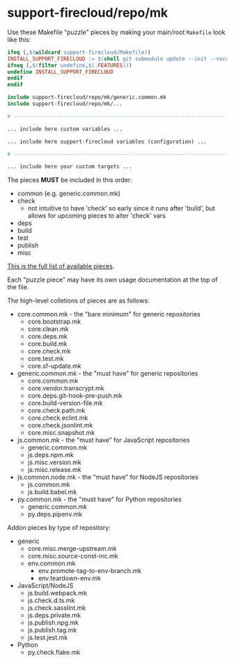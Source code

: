 # support-firecloud/repo/mk

Use these Makefile "puzzle" pieces by making your main/root `Makefile` look like this:

```Makefile
ifeq (,$(wildcard support-firecloud/Makefile))
INSTALL_SUPPORT_FIRECLOUD := $(shell git submodule update --init --recursive support-firecloud)
ifneq (,$(filter undefine,$(.FEATURES)))
undefine INSTALL_SUPPORT_FIRECLOUD
endif
endif

include support-firecloud/repo/mk/generic.common.mk
include support-firecloud/repo/mk/...

# ------------------------------------------------------------------------------

... include here custom variables ...

... include here support-firecloud variables (configuration) ...

# ------------------------------------------------------------------------------

... include here your custom targets ...

```

The pieces **MUST** be included in this order:

* common (e.g. generic.common.mk)
* check
  * not intuitive to have 'check' so early since it runs after 'build',
    but allows for upcoming pieces to alter 'check' vars
* deps
* build
* test
* publish
* misc

[This is the full list of available pieces](./).

Each "puzzle piece" may have its own usage documentation at the top of the file.

The high-level colletions of pieces are as follows:

* core.common.mk - the "bare minimum" for generic repositories
  * core.bootstrap.mk
  * core.clean.mk
  * core.deps.mk
  * core.build.mk
  * core.check.mk
  * core.test.mk
  * core.sf-update.mk
* generic.common.mk - the "must have" for generic repositories
  * core.common.mk
  * core.vendor.transcrypt.mk
  * core.deps.git-hook-pre-push.mk
  * core.build-version-file.mk
  * core.check.path.mk
  * core.check.eclint.mk
  * core.check.jsonlint.mk
  * core.misc.snapshot.mk
* js.common.mk - the "must have" for JavaScript repositories
  * generic.common.mk
  * js.deps.npm.mk
  * js.misc.version.mk
  * js.misc.release.mk
* js.common.node.mk - the "must have" for NodeJS repositories
  * js.common.mk
  * js.build.babel.mk
* py.common.mk - the "must have" for Python repositories
  * generic.common.mk
  * py.deps.pipenv.mk

Addon pieces by type of repository:
* generic
  * core.misc.merge-upstream.mk
  * core.misc.source-const-inc.mk
  * env.common.mk
    * env.promote-tag-to-env-branch.mk
    * env.teardown-env.mk
* JavaScript/NodeJS
  * js.build.webpack.mk
  * js.check.d.ts.mk
  * js.check.sasslint.mk
  * js.deps.private.mk
  * js.publish.npg.mk
  * js.publish.tag.mk
  * js.test.jest.mk
* Python
  * py.check.flake.mk

